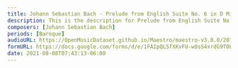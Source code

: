 ```yaml
---
title: Johann Sebastian Bach - Prelude from English Suite No. 6 in D Minor BWV 811 (1)
description: This is the description for Prelude from English Suite No. 6 in D Minor BWV 811 by Johann Sebastian Bach
composers: [Johann Sebastian Bach]
periods: [Baroque]
audioURL: https://OpenMusicDataset.github.io/Maestro/maestro-v3.0.0/2013/ORIG-MIDI_01_7_6_13_Group__MID--AUDIO_01_R1_2013_wav--1.midi
formURL: https://docs.google.com/forms/d/e/1FAIpQLSfXKvFU-w8sS4xrdG9TOLYFqKrucZ3cpVGjykRoFFbmu-ZJYw/viewform
date: 2021-08-08T07:43:13-06:00
---
```

